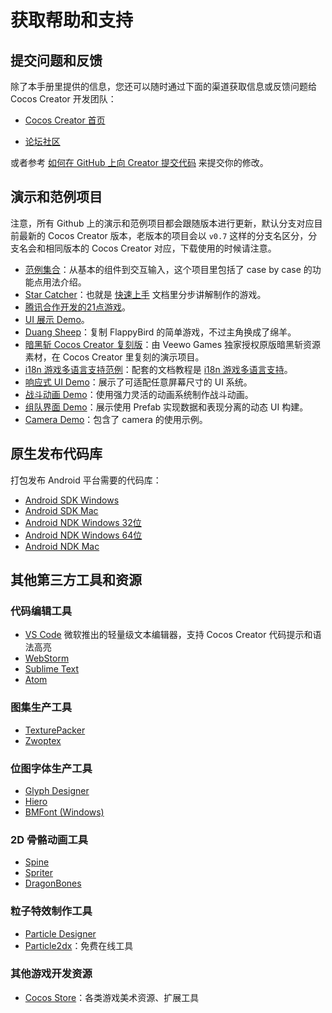 # 获取帮助和支持

## 提交问题和反馈

除了本手册里提供的信息，您还可以随时通过下面的渠道获取信息或反馈问题给 Cocos Creator 开发团队：

- [Cocos Creator 首页](https://www.cocos.com/creator/)
<!-- QQ群：738190852，539131539，577848332（已满），548341746（已满），428196107（已满），246239860 (已满) -->
- [论坛社区](https://forum.cocos.org/c/Creator)

或者参考 [如何在 GitHub 上向 Creator 提交代码](../submit-pr/submit-pr.md) 来提交你的修改。

## 演示和范例项目

注意，所有 Github 上的演示和范例项目都会跟随版本进行更新，默认分支对应目前最新的 Cocos Creator 版本，老版本的项目会以 `v0.7` 这样的分支名区分，分支名会和相同版本的 Cocos Creator 对应，下载使用的时候请注意。

- [范例集合](https://github.com/cocos-creator/example-cases)：从基本的组件到交互输入，这个项目里包括了 case by case 的功能点用法介绍。
- [Star Catcher](https://github.com/cocos-creator/tutorial-first-game)：也就是 [快速上手](quick-start.md) 文档里分步讲解制作的游戏。
- [腾讯合作开发的21点游戏](https://github.com/cocos-creator/tutorial-blackjack)。
- [UI 展示 Demo](https://github.com/cocos-creator/demo-ui)。
- [Duang Sheep](https://github.com/cocos-creator/tutorial-duang-sheep)：复制 FlappyBird 的简单游戏，不过主角换成了绵羊。
- [暗黑斩 Cocos Creator 复刻版](https://github.com/cocos-creator/tutorial-dark-slash)：由 Veewo Games 独家授权原版暗黑斩资源素材，在 Cocos Creator 里复刻的演示项目。
- [i18n 游戏多语言支持范例](https://github.com/nantas/demo-i18n)：配套的文档教程是 [i18n 游戏多语言支持](../advanced-topics/i18n.md)。
- [响应式 UI Demo](https://github.com/cocos-creator/demo-responsive-ui)：展示了可适配任意屏幕尺寸的 UI 系统。
- [战斗动画 Demo](https://github.com/cocos-creator/demo-combat-animation)：使用强力灵活的动画系统制作战斗动画。
- [组队界面 Demo](https://github.com/cocos-creator/demo-team-build-ui)：展示使用 Prefab 实现数据和表现分离的动态 UI 构建。
- [Camera Demo](https://github.com/cocos-creator/demo-camera)：包含了 camera 的使用示例。

## 原生发布代码库

打包发布 Android 平台需要的代码库：

- [Android SDK Windows](http://cocostudio.download.appget.cn/android-sdk/android-sdk-win.zip)
- [Android SDK Mac](http://cocostudio.download.appget.cn/Cocos/CocosStore/android22-sdk-macosx.zip)
- [Android NDK Windows 32位](http://cocostudio.download.appget.cn/Cocos/CocosStore/android-ndk-r10d-windows-x86.zip)
- [Android NDK Windows 64位](http://cocostudio.download.appget.cn/Cocos/CocosStore/android-ndk-r10e-Windows.zip)
- [Android NDK Mac](http://cocostudio.download.appget.cn/Cocos/CocosStore/android-ndk-r10e-macosx.zip)

## 其他第三方工具和资源

### 代码编辑工具

- [VS Code](https://code.visualstudio.com/) 微软推出的轻量级文本编辑器，支持 Cocos Creator 代码提示和语法高亮
- [WebStorm](https://www.jetbrains.com/webstorm/)
- [Sublime Text](http://www.sublimetext.com/)
- [Atom](https://atom.io/)

### 图集生产工具

- [TexturePacker](https://www.codeandweb.com/texturepacker)
- [Zwoptex](https://zwopple.com/zwoptex/)

### 位图字体生产工具

- [Glyph Designer](https://71squared.com/glyphdesigner)
- [Hiero](https://github.com/libgdx/libgdx/wiki/Hiero)
- [BMFont (Windows)](http://www.angelcode.com/products/bmfont/)

### 2D 骨骼动画工具

- [Spine](http://esotericsoftware.com)
- [Spriter](http://brashmonkey.com/spriter.htm)
- [DragonBones](http://dragonbones.github.io/)

### 粒子特效制作工具

- [Particle Designer](http://particledesigner.71squared.com/)
- [Particle2dx](http://www.effecthub.com/particle2dx)：免费在线工具

### 其他游戏开发资源

- [Cocos Store](http://store.cocos.com/)：各类游戏美术资源、扩展工具